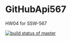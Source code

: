 # GitHubApi567
HW04 for SSW-567

[![build status of master](https://travis-ci.org/tarikkdiry/GitHubApi567.svg?branch=master)](https://travis-ci.org/tarikkdiry/GitHubApi567)